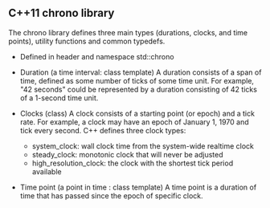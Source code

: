 ## C++11 chrono library
The chrono library defines three main types (durations, clocks, and time points), utility functions and common typedefs.
- Defined in header <chrono> and namespace std::chrono

- Duration (a time interval: class template)
A duration consists of a span of time, defined as some number of ticks of some time unit. For example, "42 seconds" could be represented by a duration consisting of 42 ticks of a 1-second time unit.

- Clocks (class)
A clock consists of a starting point (or epoch) and a tick rate. For example, a clock may have an epoch of January 1, 1970 and tick every second. C++ defines three clock types:

   -  system_clock: wall clock time from the system-wide realtime clock 
   -  steady_clock: monotonic clock that will never be adjusted 
   -  high_resolution_clock: the clock with the shortest tick period available 

- Time point (a point in time : class template)
A time point is a duration of time that has passed since the epoch of specific clock.

 


